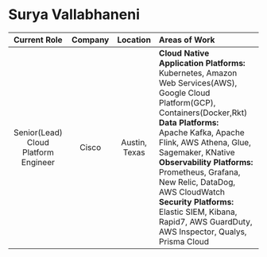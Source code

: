 # Surya Vallabhaneni

|Current Role|Company|Location|Areas of Work|
|:----------:|:-----:|:------:|:-----------|
|Senior(Lead) Cloud Platform Engineer|Cisco|Austin, Texas|<b>Cloud Native Application Platforms:</b> </br> Kubernetes, Amazon Web Services(AWS), Google Cloud Platform(GCP), Containers(Docker,Rkt) </br> <b>Data Platforms:</b></br> Apache Kafka, Apache Flink, AWS Athena, Glue, Sagemaker, KNative </br> <b> Observability Platforms:</b></br>Prometheus, Grafana, New Relic, DataDog, AWS CloudWatch </br> <b>Security Platforms:</b></br>Elastic SIEM, Kibana, Rapid7, AWS GuardDuty, AWS Inspector, Qualys, Prisma Cloud|
